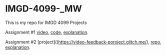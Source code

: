 # IMGD-4099-_MW
This is my repo for IMGD 4099 Projects

Assignment #1 [video](https://youtu.be/gIdV1atpJQ0), [code](https://github.com/BlakeQuin33/IMGD-4099-_MW/blob/main/codeA1), [explanation](https://docs.google.com/document/d/1If8bPcuACKhsswEoILwy65SIyFaySQxHg5ODnWZZq_g/edit?usp=sharing).

Assignment #2 [project]((https://video-feedback-poroject.glitch.me/), [repo](https://glitch.com/edit/#!/video-feedback-poroject), [explanation](https://docs.google.com/document/d/1N_F309hXyAULmiQFH_C7c7l2EFxKBAxkU7cesFnN54I/edit?usp=sharing).
